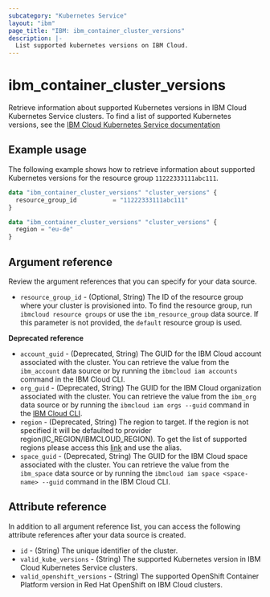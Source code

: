 ```yaml
---
subcategory: "Kubernetes Service"
layout: "ibm"
page_title: "IBM: ibm_container_cluster_versions"
description: |-
  List supported kubernetes versions on IBM Cloud.
---
```


# ibm_container_cluster_versions

Retrieve information about supported Kubernetes versions in IBM Cloud Kubernetes Service clusters. To find a list of supported Kubernetes versions, see the [IBM Cloud Kubernetes Service documentation](https://cloud.ibm.com/docs/containers?topic=containers-cs_versions)


## Example usage
The following example shows how to retrieve information about supported Kubernetes versions for the resource group `11222333111abc111`.

```terraform
data "ibm_container_cluster_versions" "cluster_versions" {
  resource_group_id          = "11222333111abc111"
}

data "ibm_container_cluster_versions" "cluster_versions" {
  region = "eu-de"
}
```
## Argument reference
Review the argument references that you can specify for your data source. 

- `resource_group_id` - (Optional, String) The ID of the resource group where your cluster is provisioned into. To find the resource group, run `ibmcloud resource groups` or use the `ibm_resource_group` data source. If this parameter is not provided, the `default` resource group is used.

**Deprecated reference**

- `account_guid` - (Deprecated, String) The GUID for the IBM Cloud account associated with the cluster. You can retrieve the value from the `ibm_account` data source or by running the `ibmcloud iam accounts` command in the IBM Cloud CLI.
- `org_guid` - (Deprecated, String) The GUID for the IBM Cloud organization associated with the cluster. You can retrieve the value from the `ibm_org` data source or by running the `ibmcloud iam orgs --guid` command in the [IBM Cloud CLI](https://cloud.ibm.com/docs/cli?topic=cloud-cli-getting-started).
- `region` - (Deprecated, String) The region to target. If the region is not specified it will be defaulted to provider region(IC_REGION/IBMCLOUD_REGION). To get the list of supported regions please access this [link](https://containers.bluemix.net/v1/regions) and use the alias.
- `space_guid` - (Deprecated, String) The GUID for the IBM Cloud space associated with the cluster. You can retrieve the value from the `ibm_space` data source or by running the `ibmcloud iam space <space-name> --guid` command in the IBM Cloud CLI.

## Attribute reference
In addition to all argument reference list, you can access the following attribute references after your data source is created. 

- `id` - (String) The unique identifier of the cluster. 
- `valid_kube_versions` - (String) The supported Kubernetes version in IBM Cloud Kubernetes Service clusters. 
- `valid_openshift_versions` - (String) The supported OpenShift Container Platform version in Red Hat OpenShift on IBM Cloud clusters.
